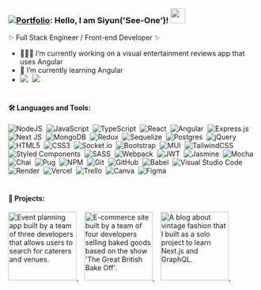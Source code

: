### [![Portfolio](https://cdn-icons-png.flaticon.com/64/1993/1993338.png)](https://siyunfeng.vercel.app/): Hello, I am Siyun('See-One')! <img width=30px src='https://media.giphy.com/media/hvRJCLFzcasrR4ia7z/giphy.gif' />

✨ Full Stack Engineer / Front-end Developer ✨

- 👩🏻‍💻 I’m currently working on a visual entertainment reviews app that uses Angular
- 🌱 I’m currently learning Angular
- [![](https://upload.wikimedia.org/wikipedia/commons/thumb/8/81/LinkedIn_icon.svg/32px-LinkedIn_icon.svg.png)](https://linkedin.com/in/siyunfeng/)&nbsp; [![](https://cdn-icons-png.flaticon.com/32/5968/5968534.png)](mailto:siyunf21@gmail.com)&nbsp;

#

<h4>🛠️ Languages and Tools: </h4>
<div>
 
</div>

![NodeJS](https://img.shields.io/badge/node.js-6DA55F?style=for-the-badge&logo=node.js&logoColor=white)&nbsp;
![JavaScript](https://img.shields.io/badge/JavaScript-F7DF1E?logo=javascript&logoColor=black&style=for-the-badge)&nbsp;
![TypeScript](https://img.shields.io/badge/TypeScript-3178C6?logo=typescript&logoColor=white&style=for-the-badge)&nbsp;
![React](https://img.shields.io/badge/React-61DAFB?logo=react&logoColor=black&style=for-the-badge)&nbsp;
![Angular](https://img.shields.io/badge/Angular-DD0031?style=for-the-badge&logo=angular&logoColor=white)&nbsp;
![Express.js](https://img.shields.io/badge/express.js-%23404d59.svg?style=for-the-badge&logo=express&logoColor=%2361DAFB)&nbsp;
![Next JS](https://img.shields.io/badge/Next-black?style=for-the-badge&logo=next.js&logoColor=white)&nbsp;
![MongoDB](https://img.shields.io/badge/MongoDB-47A248?logo=mongodb&logoColor=white&style=for-the-badge)&nbsp;
![Redux](https://img.shields.io/badge/redux-%23593d88.svg?style=for-the-badge&logo=redux&logoColor=white)&nbsp;
![Sequelize](https://img.shields.io/badge/sequelize-323330?style=for-the-badge&logo=sequelize&logoColor=blue)&nbsp;
![Postgres](https://img.shields.io/badge/postgres-%23316192.svg?style=for-the-badge&logo=postgresql&logoColor=white)&nbsp;
![jQuery](https://img.shields.io/badge/jquery-%230769AD.svg?style=for-the-badge&logo=jquery&logoColor=white)&nbsp;
![HTML5](https://img.shields.io/badge/html5-%23E34F26.svg?style=for-the-badge&logo=html5&logoColor=white)&nbsp;
![CSS3](https://img.shields.io/badge/css3-%231572B6.svg?style=for-the-badge&logo=css3&logoColor=white)&nbsp;
![Socket.io](https://img.shields.io/badge/Socket.io-black?style=for-the-badge&logo=socket.io&badgeColor=010101)&nbsp;
![Bootstrap](https://img.shields.io/badge/bootstrap-%238511FA.svg?style=for-the-badge&logo=bootstrap&logoColor=white)&nbsp;
![MUI](https://img.shields.io/badge/MUI-%230081CB.svg?style=for-the-badge&logo=mui&logoColor=white)&nbsp;
![TailwindCSS](https://img.shields.io/badge/tailwindcss-%2338B2AC.svg?style=for-the-badge&logo=tailwind-css&logoColor=white)&nbsp;
![Styled Components](https://img.shields.io/badge/styled--components-DB7093?style=for-the-badge&logo=styled-components&logoColor=white)&nbsp;
![SASS](https://img.shields.io/badge/SASS-hotpink.svg?style=for-the-badge&logo=SASS&logoColor=white)&nbsp;
![Webpack](https://img.shields.io/badge/webpack-%238DD6F9.svg?style=for-the-badge&logo=webpack&logoColor=black)&nbsp;
![JWT](https://img.shields.io/badge/JWT-black?style=for-the-badge&logo=JSON%20web%20tokens)&nbsp;
![Jasmine](https://img.shields.io/badge/jasmine-%238A4182.svg?style=for-the-badge&logo=jasmine&logoColor=white)&nbsp;
![Mocha](https://img.shields.io/badge/-mocha-%238D6748?style=for-the-badge&logo=mocha&logoColor=white)&nbsp;
![Chai](https://img.shields.io/badge/chai.js-323330?style=for-the-badge&logo=chai&logoColor=red)&nbsp;
![Pug](https://img.shields.io/badge/Pug-FFF?style=for-the-badge&logo=pug&logoColor=A86454)&nbsp;
![NPM](https://img.shields.io/badge/NPM-%23CB3837.svg?style=for-the-badge&logo=npm&logoColor=white)&nbsp;
![Git](https://img.shields.io/badge/git-%23F05033.svg?style=for-the-badge&logo=git&logoColor=white)&nbsp;
![GitHub](https://img.shields.io/badge/github-%23121011.svg?style=for-the-badge&logo=github&logoColor=white)&nbsp;
![Babel](https://img.shields.io/badge/Babel-F9DC3e?style=for-the-badge&logo=babel&logoColor=black)&nbsp;
![Visual Studio Code](https://img.shields.io/badge/VSCode-007ACC?logo=visualstudiocode&logoColor=white&style=for-the-badge)&nbsp;
![Render](https://img.shields.io/badge/Render-%46E3B7.svg?style=for-the-badge&logo=render&logoColor=white)&nbsp;
![Vercel](https://img.shields.io/badge/vercel-%23000000.svg?style=for-the-badge&logo=vercel&logoColor=white)&nbsp;
![Trello](https://img.shields.io/badge/Trello-%23026AA7.svg?style=for-the-badge&logo=Trello&logoColor=white)&nbsp;
![Canva](https://img.shields.io/badge/Canva-%2300C4CC.svg?style=for-the-badge&logo=Canva&logoColor=white)&nbsp;
![Figma](https://img.shields.io/badge/figma-%23F24E1E.svg?style=for-the-badge&logo=figma&logoColor=white)&nbsp;

#

<h4>📌 Projects: </h4>
<div>
  <a href='https://github.com/Team-Ada-Lovelace/Capstone-PartyPal'>  
    <img width=138px title='Event planning app built by a team of three developers that allows users to search for caterers and venues.' src='https://siyunfeng.vercel.app/static/media/logo-PartyPal.b5f3dd65e05c2353d653.png' />
  </a>&nbsp;&nbsp;
  <a href='https://github.com/siyunfeng/The-Grace-British-Bake-Off'>  
    <img width=138px title="E-commerce site built by a team of four developers selling baked goods based on the show 'The Great British Bake Off'." src='https://siyunfeng.vercel.app/static/media/logo-the-grace-british-bake-off.b522eb7a33e47c557520.png' />
  </a>&nbsp;&nbsp;
  <a href='https://github.com/siyunfeng/vintage_blog'>  
    <img width=138px title='A blog about vintage fashion that I built as a solo project to learn Next.js and GraphQL.' src='https://siyunfeng.vercel.app/static/media/logo-Vintager.cb7ab86bcad70c4a5c96.png' />
  </a>&nbsp;&nbsp;
</div>

 <!--
 - [![LinkedIn](https://img.shields.io/badge/linkedin-%230077B5.svg?style=for-the-badge&logo=linkedin&logoColor=white)](https://linkedin.com/in/siyunfeng/)&nbsp; [![Gmail](https://img.shields.io/badge/Gmail-D14836?style=for-the-badge&logo=gmail&logoColor=white)](mailto:siyunf21@gmail.com)&nbsp; [![Portfolio](https://img.shields.io/badge/Portfolio-%23000000.svg?style=for-the-badge&logo=firefox&logoColor=#FF7139)](https://siyunfeng.vercel.app/)
 
  <img width=38px alt='NodeJS' title='NodeJS' src="https://cdn.jsdelivr.net/gh/devicons/devicon/icons/nodejs/nodejs-original.svg" />&nbsp;
  <img width=38px alt='JavaScript' title='JavaScript' src="https://cdn.jsdelivr.net/gh/devicons/devicon/icons/javascript/javascript-original.svg" />&nbsp;
  <img width=38px alt='TypeScript' title='TypeScript' src="https://cdn.jsdelivr.net/gh/devicons/devicon/icons/typescript/typescript-original.svg" />&nbsp;
  <img width=38px alt='React' title='React' src="https://cdn.jsdelivr.net/gh/devicons/devicon/icons/react/react-original.svg" />&nbsp;
  <img width=38px alt='Redux' title='Redux' src="https://cdn.jsdelivr.net/gh/devicons/devicon/icons/redux/redux-original.svg" />&nbsp;
  <img width=38px alt='Express' title='Express' src="https://camo.githubusercontent.com/b781e4e3cb62aea137020cdcffd9bcebc1a28ad24131af05515c3cb4dfc20fe5/68747470733a2f2f69322e77702e636f6d2f7777772e6d656d656e746f746563682e696e2f6173736574732f696d616765732f69636f6e732f657870726573732e706e67" />&nbsp;
  <img width=38px alt='MongoDB' title='MongoDB' src="https://cdn.jsdelivr.net/gh/devicons/devicon/icons/mongodb/mongodb-original.svg" />&nbsp;
  <img width=38px alt='HTML' title='HTML' src="https://cdn.jsdelivr.net/gh/devicons/devicon/icons/html5/html5-original.svg" />&nbsp;
  <img width=38px alt='CSS' title='CSS' src="https://cdn.jsdelivr.net/gh/devicons/devicon/icons/css3/css3-original.svg" />&nbsp;
  <img width=38px alt='NextJS' title='NextJS' src="https://www.drupal.org/files/project-images/nextjs-icon-dark-background.png" />&nbsp;
  <img width=38px alt='JQuery' title='JQuery' src="https://cdn.jsdelivr.net/gh/devicons/devicon/icons/jquery/jquery-original.svg" />&nbsp;
  <img width=38px alt='PostgreSQL' title='PostgreSQL' src="https://cdn.jsdelivr.net/gh/devicons/devicon/icons/postgresql/postgresql-original.svg" />&nbsp;
  <img width=38px alt='Sequelize' title='Sequelize' src="https://cdn.jsdelivr.net/gh/devicons/devicon/icons/sequelize/sequelize-original.svg" />&nbsp;
  <img width=38px alt='GraphQL' title='GraphQL' src="https://cdn.jsdelivr.net/gh/devicons/devicon/icons/graphql/graphql-plain.svg" />&nbsp;
  <img width=38px alt='Socket.io' title='Socket.io' src="https://socket.io/images/logo.svg" />&nbsp;
  <img width=38px alt='Webpack' title='Webpack' src="https://cdn.jsdelivr.net/gh/devicons/devicon/icons/webpack/webpack-original.svg" />&nbsp;
  <img width=38px alt='Bootstrap' title='Bootstrap' src="https://cdn.jsdelivr.net/gh/devicons/devicon/icons/bootstrap/bootstrap-original.svg" />&nbsp;
  <img width=38px alt='Material UI' title='Material UI' src="https://cdn.jsdelivr.net/gh/devicons/devicon/icons/materialui/materialui-original.svg" />&nbsp;
  <img width=38px alt='Tailwind CSS' title='Tailwind CSS' src="https://cdn.jsdelivr.net/gh/devicons/devicon/icons/tailwindcss/tailwindcss-plain.svg" />&nbsp;
  <img width=38px alt='Sass' title='Sass' src="https://cdn.jsdelivr.net/gh/devicons/devicon/icons/sass/sass-original.svg" />&nbsp;
  <img width=38px alt='Jasmine' title='Jasmine' src="https://cdn.jsdelivr.net/gh/devicons/devicon/icons/jasmine/jasmine-plain-wordmark.svg" />&nbsp;
  <img width=38px alt='Mocha' title='Mocha' src="https://cdn.jsdelivr.net/gh/devicons/devicon/icons/mocha/mocha-plain.svg" />&nbsp;
  <img width=38px alt='Git' title='Git' src="https://cdn.jsdelivr.net/gh/devicons/devicon/icons/git/git-original.svg" />&nbsp;
  <img width=38px alt='GitHub' title='GitHub' src="https://ouch-cdn2.icons8.com/oeyaAzczXM6Q5AXA-fTKykG6FqokVjWJclAWTLLh95M/rs:fit:256:256/czM6Ly9pY29uczgu/b3VjaC1wcm9kLmFz/c2V0cy9wbmcvNDEw/LzY2ZThhYzc1LTJh/ZjAtNDk4MC1hNThl/LWMwOWY0NWIyM2Mz/NS5wbmc.png" />&nbsp; 
-->


<!--
      <span>Event planning app built by a team of three developers that allows users to search for caterers and venues.</span>
      <span>E-commerce site built by a team of four developers selling baked goods based on the show 'The Great British Bake Off'.</span>
      <span>A blog about vintage fashion that I built as a solo project to learn Next.js and GraphQL.</span>
-->        
          
          
<!--
**
- 💬 Ask me about ...
- 📫 How to reach me: ...
- 😄 Pronouns: ...
- ⚡ Fun fact: ...
-->
